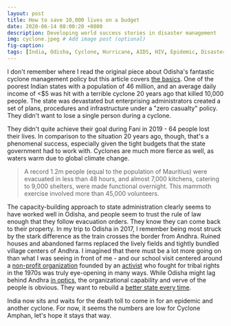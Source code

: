 ```yaml
---
layout: post
title: How to save 10,000 lives on a budget
date: 2020-06-14 08:00:20 +0800
description: Developing world success stories in disaster management
img: cyclone.jpeg # Add image post (optional)
fig-caption: 
tags: [India, Odisha, Cyclone, Hurricane, AIDS, HIV, Epidemic, Disaster, Management]
---
```


I don't remember where I read the original piece about Odisha's fantastic cyclone management policy but this article covers [the basics](https://yourstory.com/2017/09/odisha-disaster-preparedness). One of the poorest Indian states with a population of 46 million, and an average daily income of <$5 was hit with a terrible cyclone 20 years ago that killed 10,000 people. The state was devastated but enterprising administrators created a set of plans, procedures and infrastructure under a "zero casualty" policy. They didn't want to lose a single person during a cyclone.

They didn't quite achieve their goal during Fani in 2019 - 64 people lost their lives. In comparison to the situation 20 years ago, though, that's a phenomenal success, especially given the tight budgets that the state government had to work with. Cyclones are much more fierce as well, as waters warm due to global climate change.

>A record 1.2m people (equal to the population of Mauritius) were evacuated in less than 48 hours, and almost 7,000 kitchens, catering to 9,000 shelters, were made functional overnight. This mammoth exercise involved more than 45,000 volunteers.

The capacity-building approach to state administration clearly seems to have worked well in Odisha, and people seem to trust the rule of law enough that they follow evacuation orders. They know they can come back to their property. In my trip to Odisha in 2017, I remember being most struck by the stark difference as the train crosses the border from Andhra. Ruined houses and abandoned farms replaced the lively fields and tightly bundled village centers of Andhra. I imagined that there must be a lot more going on than what I was seeing in front of me - and our school visit centered around a [non-profit organization](https://www.gramvikas.org/) founded by an [activist](https://en.wikipedia.org/wiki/Joe_Madiath) who fought for tribal rights in the 1970s was truly eye-opening in many ways. While Odisha might lag behind Andhra [in optics](../aesthetics-modernity), the organizational capability and verve of the people is obvious. They want to rebuild a [better state every time](https://www.hindustantimes.com/india-news/odisha-plans-a-roadmap-to-rebuild-a-better-state-every-time-disaster-strikes/story-yyHiLiUbDfBlOpL7fNdYwI.html).

India now sits and waits for the death toll to come in for an epidemic and another cyclone. For now, it seems the numbers are low for Cyclone Amphan, let's hope it stays that way.
